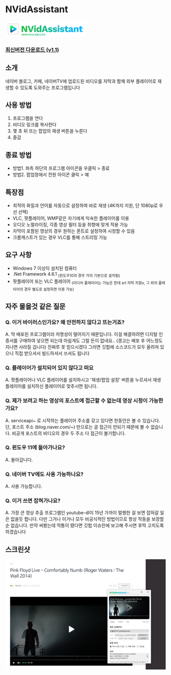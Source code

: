 # NVidAssistant
<img src="banner.png" width="50%" height="50%">

### [최신버전 다운로드 (v1.1)](https://github.com/pdjdev/NVidAssistant/releases/download/v1.1/NVidAssistant.exe)

## 소개
네이버 블로그, 카페, 네이버TV에 업로드된 비디오를 자막과 함께 외부 플레이어로 재생할 수 있도록 도와주는 프로그램입니다

## 사용 방법
1. 프로그램을 연다
2. 비디오 링크를 복사한다
3. 몇 초 뒤 뜨는 팝업의 재생 버튼을 누른다
4. 즐감

## 종료 방법
* 방법1. 좌측 하단의 프로그램 아이콘을 우클릭 > 종료
* 방법2. 팝업창에서 전원 아이콘 클릭 > 예

## 특장점
- 최적의 화질과 언어를 자동으로 설정하여 바로 재생 (4K까지 지원, 단 1080p로 우선 선택)
- VLC, 팟플레이어, WMP같은 자기에게 익숙한 플레이어를 이용
- 오디오 노멀라이징, 각종 영상 필터 등을 취향에 맞게 적용 가능
- 자막이 포함된 영상의 경우 원하는 폰트로 설정하여 시청할 수 있음
- 크롬캐스트가 있는 경우 VLC를 통해 스트리밍 가능

## 요구 사항
- Windows 7 이상이 설치된 컴퓨터
- .Net Framework 4.6.1 <sub>(윈도우10의 경우 거의 기본으로 설치됨)</sub>
- 팟플레이어 또는 VLC 플레이어 <sub>(미디어 플레이어는 가능은 한데 srt 자막 지원x, 그 외의 플레이어의 경우 별도로 설정하면 이용 가능)</sub>

## 자주 물을것 같은 질문
### Q. 이거 바이러스인가요? 왜 안전하지 않다고 뜨는거죠?
A. 막 배포된 프로그램이라 저명성이 떨어지기 때문입니다. 이걸 해결하려면 디지털 인증서를 구매하여 넣으면 되는데 아쉽게도 그럴 돈이 없네요.. (경고는 배포 후 어느정도 지나면 사라질 겁니다)
  진짜루 못 믿으시겠다 그러면 깃헙에 소스코드가 모두 올려져 있으니 직접 받으셔서 빌드하셔서 쓰셔도 됩니다

### Q. 플레이어가 설치되어 있지 않다고 떠요
A. 팟플레이어나 VLC 플레이어를 설치하시고 '재생/팝업 설정' 버튼을 누르셔서 재생 플레이어를 설치하신 플레이어로 맞추시면 됩니다.

### Q. 제가 보려고 하는 영상의 포스트에 접근할 수 없는데 영상 시청이 가능한가요?
A. serviceapi~ 로 시작하는 플레이어 주소를 갖고 있다면 한동안은 볼 수 있습니다. 단, 포스트 주소 (blog.naver.com/~) 만으로는 글 접근이 안되기 때문에 볼 수 없습니다. 비공개 포스트의 비디오의 경우 두 주소 다 접근이 불가합니다.

### Q. 윈도우 11에 돌아가나요?
A. 돌아갑니다.

### Q. 네이버 TV에도 사용 가능하나요?
A. 사용 가능합니다.

### Q. 이거 쓰면 잡혀가나요?
A. 가장 큰 영상 추출 프로그램인 youtube-dl이 15년 가까이 멀쩡한 걸 보면 잡혀갈 일은 없을듯 합니다. 다만 그거나 이거나 모두 비공식적인 방법이므로 항상 작동을 보장할 순 없습니다. 만약 써봤는데 먹통이 됐다면 깃헙 이슈란에 보고해 주시면 후딱 고치도록 하겠습니다


## 스크린샷
![img2](image.png)
